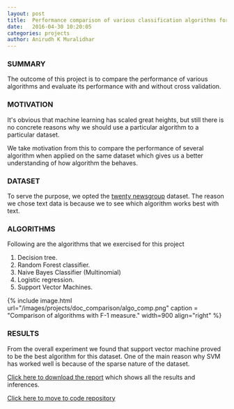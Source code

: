 ```yaml
---
layout: post
title:  Performance comparison of various classification algorithms for text classification
date:   2016-04-30 10:20:05
categories: projects
author: Anirudh K Muralidhar
---
```


### **SUMMARY**

The outcome of this project is to compare the performance of various algorithms and evaluate its performance with and without cross validation.

### **MOTIVATION**

It's obvious that machine learning has scaled great heights, but still there is no concrete reasons why we should use a particular algorithm to a particular dataset.

We take motivation from this to compare the performance of several algorithm when applied on the same dataset which gives us a better understanding of how algorithm the behaves.

### **DATASET**

To serve the purpose, we opted the [twenty newsgroup](http://qwone.com/~jason/20Newsgroups/) dataset. The reason we chose text data is because we to see which algorithm works best with text.

### **ALGORITHMS**

Following are the algorithms that we exercised for this project

1. Decision tree.
2. Random Forest classifier.
3. Naive Bayes Classifier (Multinomial)
4. Logistic regression.
5. Support Vector Machines.

{% include image.html url="/images/projects/doc_comparison/algo_comp.png" caption = "Comparison of algorithms with F-1 measure." width=900 align="right" %}

### **RESULTS**

From the overall experiment we found that support vector machine proved to be the best algorithm for this dataset. One of the main reason why SVM has worked well is because of the sparse nature of the dataset.

[Click here to download the report](https://github.com/anirudhkm/data-mining-course/blob/master/project/report.pdf) which shows all the results and inferences.

[Click here to move to code repository](https://github.com/anirudhkm/data-mining-course/tree/master/project)